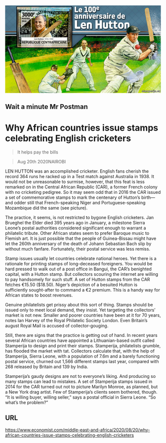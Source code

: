 ![](./images/20200822_MAP503.jpg)

## Wait a minute Mr Postman

# Why African countries issue stamps celebrating English cricketers

> It helps pay the bills

> Aug 20th 2020NAIROBI

LEN HUTTON was an accomplished cricketer. English fans cherish the record 364 runs he racked up in a Test match against Australia in 1938. It would not be unreasonable to surmise, however, that this feat is less remarked on in the Central African Republic (CAR), a former French colony with no cricketing pedigree. So it may seem odd that in 2016 the CAR issued a set of commemorative stamps to mark the centenary of Hutton’s birth—and odder still that French-speaking Niger and Portuguese-speaking Mozambique did the same (see picture).

The practice, it seems, is not restricted to bygone English cricketers. Jan Brueghel the Elder died 395 years ago in January, a milestone Sierra Leone’s postal authorities considered significant enough to warrant a philatelic tribute. Other African states seem to prefer Baroque music to Flemish art. It is just possible that the people of Guinea-Bissau might have let the 260th anniversary of the death of Johann Sebastian Bach slip by without much fanfare. Fortunately, their postal service was less remiss.

Stamp issues usually let countries celebrate national heroes. Yet there is a rationale for printing stamps of long-deceased foreigners. You would be hard pressed to walk out of a post office in Bangui, the CAR’s benighted capital, with a Hutton stamp. But collectors scouring the internet are willing to pay handsomely for such stuff. A set of Hutton stamps from the CAR fetches €15.50 ($18.50). Niger’s depiction of a besuited Hutton is sufficiently sought-after to command a €2 premium. This is a handy way for African states to boost revenues.

Genuine philatelists get prissy about this sort of thing. Stamps should be issued only to meet local demand, they insist. Yet targeting the collectors’ market is not new. Smaller and poorer countries have been at it for 70 years, notes Ian Harvey of the Royal Philatelic Society London. Even Britain’s august Royal Mail is accused of collector-gouging.

Still, there are signs that the practice is getting out of hand. In recent years several African countries have appointed a Lithuanian-based outfit called Stamperija to design and print their stamps. Stamperija, philatelists grumble, has flooded the market with tat. Collectors calculate that, with the help of Stamperija, Sierra Leone, with a population of 7.6m and a barely functioning postal service, churned out 1,566 different stamps last year, compared with 268 released by Britain and 139 by India.

Stamperija’s gaudy designs are not to everyone’s liking. And producing so many stamps can lead to mistakes. A set of Stamperija stamps issued in 2014 for the CAR turned out not to picture Marilyn Monroe, as planned, but a New York drag artist. Few of Stamperija’s clients seem bothered, though. “It is willing buyer, willing seller,” says a postal official in Sierra Leone. “So what’s the problem?”

## URL

https://www.economist.com/middle-east-and-africa/2020/08/20/why-african-countries-issue-stamps-celebrating-english-cricketers
